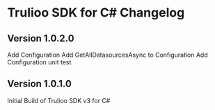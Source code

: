 # Trulioo SDK for C# Changelog

## Version 1.0.2.0
Add Configuration
Add GetAllDatasourcesAsync to Configuration
Add Configuration unit test

## Version 1.0.1.0

Initial Build of Trulioo SDK v3 for C#

